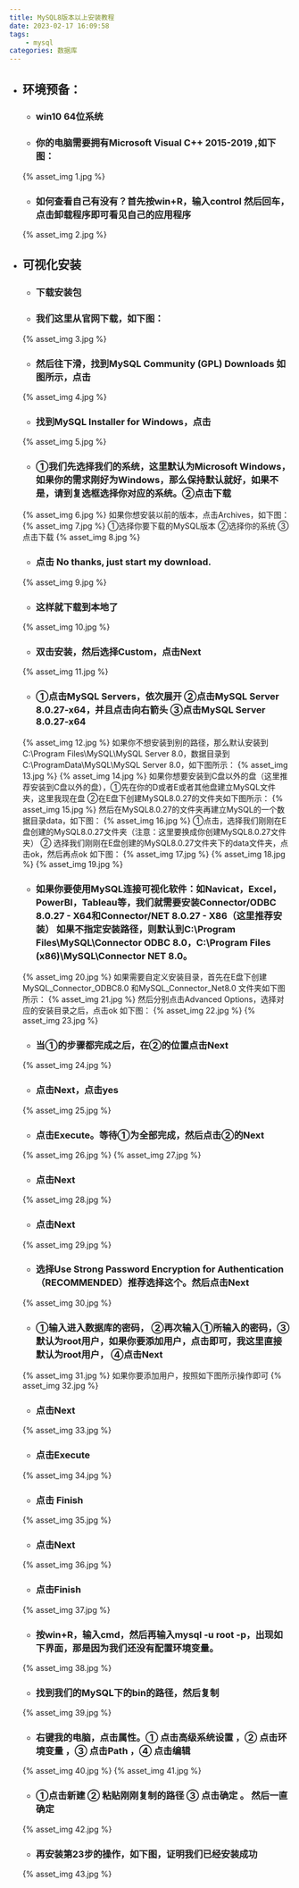 ```yaml
---
title: MySQL8版本以上安装教程
date: 2023-02-17 16:09:58
tags: 
	- mysql
categories: 数据库
---
```


+ ## 环境预备：
	+ ### win10 64位系统
	+ ### 你的电脑需要拥有Microsoft Visual C++ 2015-2019 ,如下图：
	{% asset_img 1.jpg %}
	+ ### 如何查看自己有没有？首先按win+R，输入control 然后回车，点击卸载程序即可看见自己的应用程序
	{% asset_img 2.jpg %}
+ ## 可视化安装
	+ ### 下载安装包
	+ ### 我们这里从官网下载，如下图：
	{% asset_img 3.jpg %}
	+ ### 然后往下滑，找到MySQL Community (GPL) Downloads 如图所示，点击
	{% asset_img 4.jpg %}
	+ ### 找到MySQL Installer for Windows，点击
	{% asset_img 5.jpg %}
	+ ### ①我们先选择我们的系统，这里默认为Microsoft Windows，如果你的需求刚好为Windows，那么保持默认就好，如果不是，请到复选框选择你对应的系统。②点击下载
	{% asset_img 6.jpg %}
	如果你想安装以前的版本，点击Archives，如下图：
	{% asset_img 7.jpg %}
	 ①选择你要下载的MySQL版本 ②选择你的系统 ③点击下载
	{% asset_img 8.jpg %}
	+ ### 点击 No thanks, just start my download.
	{% asset_img 9.jpg %}
	+ ### 这样就下载到本地了
	{% asset_img 10.jpg %}
	+ ### 双击安装，然后选择Custom，点击Next
	{% asset_img 11.jpg %}
	+ ### ①点击MySQL Servers，依次展开 ②点击MySQL Server 8.0.27-x64，并且点击向右箭头 ③点击MySQL Server 8.0.27-x64
	{% asset_img 12.jpg %}
	如果你不想安装到别的路径，那么默认安装到C:\Program Files\MySQL\MySQL Server 8.0，数据目录到
	C:\ProgramData\MySQL\MySQL Server 8.0，如下图所示：
	{% asset_img 13.jpg %}
	{% asset_img 14.jpg %}
	如果你想要安装到C盘以外的盘（这里推荐安装到C盘以外的盘），①先在你的D或者E或者其他盘建立MySQL文件夹，这里我现在盘 ②在E盘下创建MySQL8.0.27的文件夹如下图所示：
	{% asset_img 15.jpg %}
	然后在MySQL8.0.27的文件夹再建立MySQL的一个数据目录data，如下图：
	{% asset_img 16.jpg %}
	①点击，选择我们刚刚在E盘创建的MySQL8.0.27文件夹（注意：这里要换成你创建MySQL8.0.27文件夹） ② 选择我们刚刚在E盘创建的MySQL8.0.27文件夹下的data文件夹，点击ok，然后再点ok 如下图：
	{% asset_img 17.jpg %}
	{% asset_img 18.jpg %}
	{% asset_img 19.jpg %}
	+ ### 如果你要使用MySQL连接可视化软件：如Navicat，Excel，PowerBI，Tableau等，我们就需要安装Connector/ODBC 8.0.27 - X64和Connector/NET 8.0.27 - X86（这里推荐安装） 如果不指定安装路径，则默认到C:\Program Files\MySQL\Connector ODBC 8.0，C:\Program Files (x86)\MySQL\Connector NET 8.0。
	{% asset_img 20.jpg %}
	如果需要自定义安装目录，首先在E盘下创建MySQL_Connector_ODBC8.0 和MySQL_Connector_Net8.0 文件夹如下图所示：
	{% asset_img 21.jpg %}
	然后分别点击Advanced Options，选择对应的安装目录之后，点击ok 如下图：
	{% asset_img 22.jpg %}
	{% asset_img 23.jpg %}
	+ ### 当①的步骤都完成之后，在②的位置点击Next
	{% asset_img 24.jpg %}
	+ ### 点击Next，点击yes
	{% asset_img 25.jpg %}
	+ ### 点击Execute。等待①为全部完成，然后点击②的Next
	{% asset_img 26.jpg %}
	{% asset_img 27.jpg %}
	+ ### 点击Next
	{% asset_img 28.jpg %}
	+ ### 点击Next
	{% asset_img 29.jpg %}
	+ ### 选择Use Strong Password Encryption for Authentication （RECOMMENDED）推荐选择这个。然后点击Next
	{% asset_img 30.jpg %}
	+ ###  ①输入进入数据库的密码， ②再次输入①所输入的密码，③默认为root用户，如果你要添加用户，点击即可，我这里直接默认为root用户， ④点击Next
	{% asset_img 31.jpg %}
	如果你要添加用户，按照如下图所示操作即可
	{% asset_img 32.jpg %}
	+ ### 点击Next
	{% asset_img 33.jpg %}
	+ ### 点击Execute
	{% asset_img 34.jpg %}
	+ ### 点击 Finish
	{% asset_img 35.jpg %}
	+ ### 点击Next
	{% asset_img 36.jpg %}
	+ ### 点击Finish
	{% asset_img 37.jpg %}
	+ ### 按win+R，输入cmd，然后再输入mysql -u root -p，出现如下界面，那是因为我们还没有配置环境变量。
	{% asset_img 38.jpg %}
	+ ### 找到我们的MySQL下的bin的路径，然后复制
	{% asset_img 39.jpg %}
	+ ### 右键我的电脑，点击属性。① 点击高级系统设置 ，② 点击环境变量 ，③ 点击Path ，④ 点击编辑
	{% asset_img 40.jpg %}
	{% asset_img 41.jpg %}
	+ ### ①点击新建 ② 粘贴刚刚复制的路径 ③ 点击确定 。 然后一直确定
	{% asset_img 42.jpg %}
	+ ### 再安装第23步的操作，如下图，证明我们已经安装成功
	{% asset_img 43.jpg %}